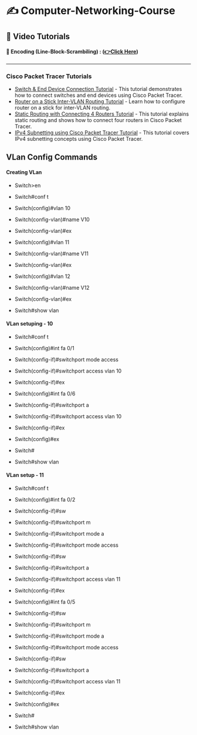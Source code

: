 # ✍️ Computer-Networking-Course


## 🎥 Video Tutorials
#### 🧠 Encoding (Line-Block-Scrambiling) : **([👉Click Here](https://youtube.com/playlist?list=PLncy2sD7w4YpbMkd6cF0kVH8SUM-VrpeQ))**

<hr>

### Cisco Packet Tracer Tutorials
- [Switch & End Device Connection Tutorial](https://www.youtube.com/watch?v=YZRQpZPp4E4&list=PLB57s6OrG8LjS4rXfvYZd95H5oHPabDcF&index=1) - This tutorial demonstrates how to connect switches and end devices using Cisco Packet Tracer.
- [Router on a Stick Inter-VLAN Routing Tutorial](https://www.youtube.com/watch?app=desktop&v=qwJlypSanLc) - Learn how to configure router on a stick for inter-VLAN routing.
- [Static Routing with Connecting 4 Routers Tutorial](https://www.youtube.com/watch?app=desktop&v=rZw_b0wpQ00) - This tutorial explains static routing and shows how to connect four routers in Cisco Packet Tracer.
- [IPv4 Subnetting using Cisco Packet Tracer Tutorial](https://www.youtube.com/watch?app=desktop&v=fvFr7K5SRlM) - This tutorial covers IPv4 subnetting concepts using Cisco Packet Tracer.

## VLan Config Commands

#### Creating VLan

- Switch>en
- Switch#conf t

- Switch(config)#vlan 10
- Switch(config-vlan)#name V10
- Switch(config-vlan)#ex
- Switch(config)#vlan 11
- Switch(config-vlan)#name V11
- Switch(config-vlan)#ex	
- Switch(config)#vlan 12
- Switch(config-vlan)#name V12
- Switch(config-vlan)#ex

- Switch#show vlan

#### VLan setuping - 10

- Switch#conf t
- Switch(config)#int fa 0/1
- Switch(config-if)#switchport mode access
- Switch(config-if)#switchport access vlan 10
- Switch(config-if)#ex

- Switch(config)#int fa 0/6
- Switch(config-if)#switchport a
- Switch(config-if)#switchport access vlan 10

- Switch(config-if)#ex
- Switch(config)#ex
- Switch#

- Switch#show vlan


#### VLan setup - 11

- Switch#conf t

- Switch(config)#int fa 0/2
- Switch(config-if)#sw
- Switch(config-if)#switchport m
- Switch(config-if)#switchport mode a
- Switch(config-if)#switchport mode access 
- Switch(config-if)#sw
- Switch(config-if)#switchport a
- Switch(config-if)#switchport access vlan 11
- Switch(config-if)#ex
- Switch(config)#int fa 0/5
- Switch(config-if)#sw
- Switch(config-if)#switchport m
- Switch(config-if)#switchport mode a
- Switch(config-if)#switchport mode access 
- Switch(config-if)#sw
- Switch(config-if)#switchport a
- Switch(config-if)#switchport access vlan 11
- Switch(config-if)#ex
- Switch(config)#ex
- Switch#


- Switch#show vlan


